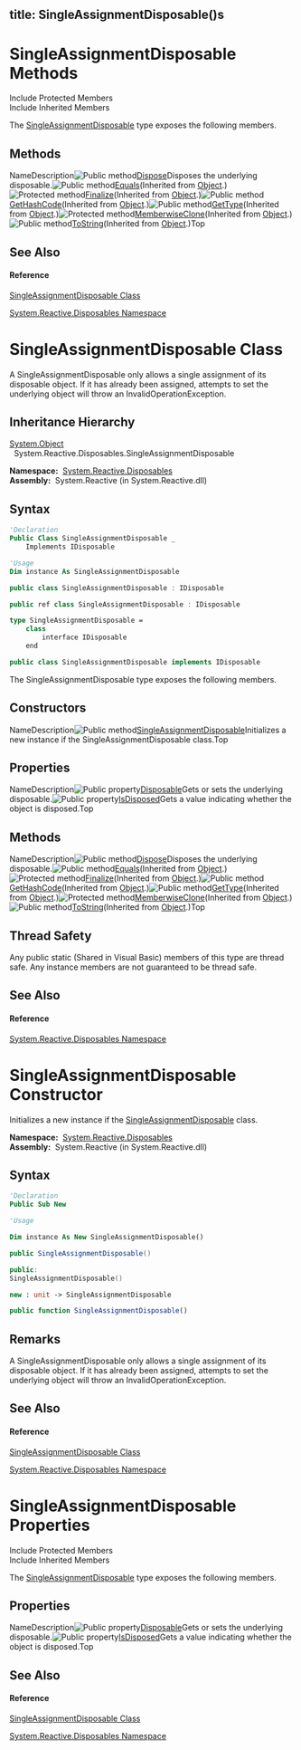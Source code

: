 title: SingleAssignmentDisposable()s
---
# SingleAssignmentDisposable Methods

Include Protected Members  
Include Inherited Members

The [SingleAssignmentDisposable](SingleAssignmentDisposable/SingleAssignmentDisposable) type exposes the following members.

## Methods

NameDescription![Public method](https://reactiveui.net/assets/img/Hh303103.pubmethod(en-us,VS.103).gif "Public method")[Dispose](Dispose/SingleAssignmentDisposable.Dispose)Disposes the underlying disposable.![Public method](https://reactiveui.net/assets/img/Hh303103.pubmethod(en-us,VS.103).gif "Public method")[Equals](https://msdn.microsoft.com/en-us/library/m:system.object.equals(system.object)(v=VS.103))(Inherited from [Object](https://msdn.microsoft.com/en-us/library/e5kfa45b).)![Protected method](https://reactiveui.net/assets/img/Hh303103.protmethod(en-us,VS.103).gif "Protected method")[Finalize](https://msdn.microsoft.com/en-us/library/4k87zsw7)(Inherited from [Object](https://msdn.microsoft.com/en-us/library/e5kfa45b).)![Public method](https://reactiveui.net/assets/img/Hh303103.pubmethod(en-us,VS.103).gif "Public method")[GetHashCode](https://msdn.microsoft.com/en-us/library/zdee4b3y)(Inherited from [Object](https://msdn.microsoft.com/en-us/library/e5kfa45b).)![Public method](https://reactiveui.net/assets/img/Hh303103.pubmethod(en-us,VS.103).gif "Public method")[GetType](https://msdn.microsoft.com/en-us/library/dfwy45w9)(Inherited from [Object](https://msdn.microsoft.com/en-us/library/e5kfa45b).)![Protected method](https://reactiveui.net/assets/img/Hh303103.protmethod(en-us,VS.103).gif "Protected method")[MemberwiseClone](https://msdn.microsoft.com/en-us/library/57ctke0a)(Inherited from [Object](https://msdn.microsoft.com/en-us/library/e5kfa45b).)![Public method](https://reactiveui.net/assets/img/Hh303103.pubmethod(en-us,VS.103).gif "Public method")[ToString](https://msdn.microsoft.com/en-us/library/7bxwbwt2)(Inherited from [Object](https://msdn.microsoft.com/en-us/library/e5kfa45b).)Top

## See Also

#### Reference

[SingleAssignmentDisposable Class](SingleAssignmentDisposable/SingleAssignmentDisposable)

[System.Reactive.Disposables Namespace](System.Reactive.Disposables/System.Reactive.Disposables)

# SingleAssignmentDisposable Class

A SingleAssignmentDisposable only allows a single assignment of its disposable object. If it has already been assigned, attempts to set the underlying object will throw an InvalidOperationException.

## Inheritance Hierarchy

[System.Object](https://msdn.microsoft.com/en-us/library/e5kfa45b)  
  System.Reactive.Disposables.SingleAssignmentDisposable

**Namespace:**  [System.Reactive.Disposables](System.Reactive.Disposables/System.Reactive.Disposables)  
**Assembly:**  System.Reactive (in System.Reactive.dll)

## Syntax

```vb
'Declaration
Public Class SingleAssignmentDisposable _
    Implements IDisposable
```

```vb
'Usage
Dim instance As SingleAssignmentDisposable
```

```csharp
public class SingleAssignmentDisposable : IDisposable
```

```c++
public ref class SingleAssignmentDisposable : IDisposable
```

```fsharp
type SingleAssignmentDisposable =  
    class
        interface IDisposable
    end
```

```javascript
public class SingleAssignmentDisposable implements IDisposable
```

The SingleAssignmentDisposable type exposes the following members.

## Constructors

NameDescription![Public method](https://reactiveui.net/assets/img/Hh303103.pubmethod(en-us,VS.103).gif "Public method")[SingleAssignmentDisposable](SingleAssignmentDisposable/SingleAssignmentDisposable)Initializes a new instance if the SingleAssignmentDisposable class.Top

## Properties

NameDescription![Public property](https://reactiveui.net/assets/img/Hh211972.pubproperty(en-us,VS.103).gif "Public property")[Disposable](Disposable/SingleAssignmentDisposable.Disposable)Gets or sets the underlying disposable.![Public property](https://reactiveui.net/assets/img/Hh211972.pubproperty(en-us,VS.103).gif "Public property")[IsDisposed](IsDisposed/SingleAssignmentDisposable.IsDisposed)Gets a value indicating whether the object is disposed.Top

## Methods

NameDescription![Public method](https://reactiveui.net/assets/img/Hh303103.pubmethod(en-us,VS.103).gif "Public method")[Dispose](Dispose/SingleAssignmentDisposable.Dispose)Disposes the underlying disposable.![Public method](https://reactiveui.net/assets/img/Hh303103.pubmethod(en-us,VS.103).gif "Public method")[Equals](https://msdn.microsoft.com/en-us/library/m:system.object.equals(system.object)(v=VS.103))(Inherited from [Object](https://msdn.microsoft.com/en-us/library/e5kfa45b).)![Protected method](https://reactiveui.net/assets/img/Hh303103.protmethod(en-us,VS.103).gif "Protected method")[Finalize](https://msdn.microsoft.com/en-us/library/4k87zsw7)(Inherited from [Object](https://msdn.microsoft.com/en-us/library/e5kfa45b).)![Public method](https://reactiveui.net/assets/img/Hh303103.pubmethod(en-us,VS.103).gif "Public method")[GetHashCode](https://msdn.microsoft.com/en-us/library/zdee4b3y)(Inherited from [Object](https://msdn.microsoft.com/en-us/library/e5kfa45b).)![Public method](https://reactiveui.net/assets/img/Hh303103.pubmethod(en-us,VS.103).gif "Public method")[GetType](https://msdn.microsoft.com/en-us/library/dfwy45w9)(Inherited from [Object](https://msdn.microsoft.com/en-us/library/e5kfa45b).)![Protected method](https://reactiveui.net/assets/img/Hh303103.protmethod(en-us,VS.103).gif "Protected method")[MemberwiseClone](https://msdn.microsoft.com/en-us/library/57ctke0a)(Inherited from [Object](https://msdn.microsoft.com/en-us/library/e5kfa45b).)![Public method](https://reactiveui.net/assets/img/Hh303103.pubmethod(en-us,VS.103).gif "Public method")[ToString](https://msdn.microsoft.com/en-us/library/7bxwbwt2)(Inherited from [Object](https://msdn.microsoft.com/en-us/library/e5kfa45b).)Top

## Thread Safety

Any public static (Shared in Visual Basic) members of this type are thread safe. Any instance members are not guaranteed to be thread safe.

## See Also

#### Reference

[System.Reactive.Disposables Namespace](System.Reactive.Disposables/System.Reactive.Disposables)


# SingleAssignmentDisposable Constructor

Initializes a new instance if the [SingleAssignmentDisposable](SingleAssignmentDisposable/SingleAssignmentDisposable) class.

**Namespace:**  [System.Reactive.Disposables](System.Reactive.Disposables/System.Reactive.Disposables)  
**Assembly:**  System.Reactive (in System.Reactive.dll)

## Syntax

```vb
'Declaration
Public Sub New
```

```vb
'Usage

Dim instance As New SingleAssignmentDisposable()
```

```csharp
public SingleAssignmentDisposable()
```

```c++
public:
SingleAssignmentDisposable()
```

```fsharp
new : unit -> SingleAssignmentDisposable
```

```javascript
public function SingleAssignmentDisposable()
```

## Remarks

A SingleAssignmentDisposable only allows a single assignment of its disposable object. If it has already been assigned, attempts to set the underlying object will throw an InvalidOperationException.

## See Also

#### Reference

[SingleAssignmentDisposable Class](SingleAssignmentDisposable/SingleAssignmentDisposable)

[System.Reactive.Disposables Namespace](System.Reactive.Disposables/System.Reactive.Disposables)

# SingleAssignmentDisposable Properties

Include Protected Members  
Include Inherited Members

The [SingleAssignmentDisposable](SingleAssignmentDisposable/SingleAssignmentDisposable) type exposes the following members.

## Properties

NameDescription![Public property](https://reactiveui.net/assets/img/Hh211972.pubproperty(en-us,VS.103).gif "Public property")[Disposable](Disposable/SingleAssignmentDisposable.Disposable)Gets or sets the underlying disposable.![Public property](https://reactiveui.net/assets/img/Hh211972.pubproperty(en-us,VS.103).gif "Public property")[IsDisposed](IsDisposed/SingleAssignmentDisposable.IsDisposed)Gets a value indicating whether the object is disposed.Top

## See Also

#### Reference

[SingleAssignmentDisposable Class](SingleAssignmentDisposable/SingleAssignmentDisposable)

[System.Reactive.Disposables Namespace](System.Reactive.Disposables/System.Reactive.Disposables)
